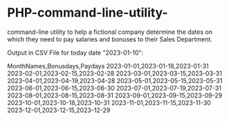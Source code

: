 # PHP-command-line-utility-
command-line utility to help a fictional company determine the dates on which they need to pay salaries and bonuses to their Sales Department. 

Output in CSV File for today date "2023-01-10":

MonthNames,Bonusdays,Paydays
2023-01-01,2023-01-18,2023-01-31
2023-02-01,2023-02-15,2023-02-28
2023-03-01,2023-03-15,2023-03-31
2023-04-01,2023-04-19,2023-04-28
2023-05-01,2023-05-15,2023-05-31
2023-06-01,2023-06-15,2023-06-30
2023-07-01,2023-07-19,2023-07-31
2023-08-01,2023-08-15,2023-08-31
2023-09-01,2023-09-15,2023-09-29
2023-10-01,2023-10-18,2023-10-31
2023-11-01,2023-11-15,2023-11-30
2023-12-01,2023-12-15,2023-12-29

